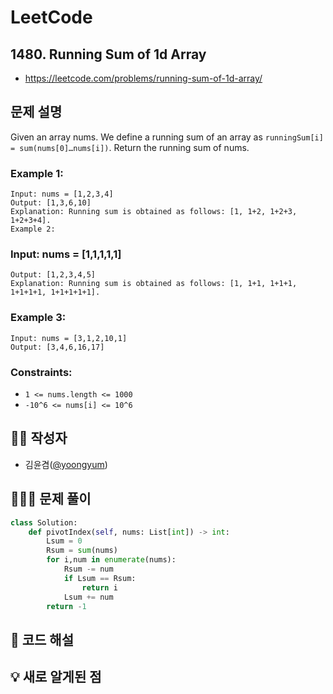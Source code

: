 
# LeetCode
##  1480. Running Sum of 1d Array
- https://leetcode.com/problems/running-sum-of-1d-array/

## 문제  설명
Given an array nums. We define a running sum of an array as `runningSum[i] = sum(nums[0]…nums[i])`.
Return the running sum of nums.


### Example 1:
~~~
Input: nums = [1,2,3,4]
Output: [1,3,6,10]
Explanation: Running sum is obtained as follows: [1, 1+2, 1+2+3, 1+2+3+4].
Example 2:
~~~

### Input: nums = [1,1,1,1,1]
~~~
Output: [1,2,3,4,5]
Explanation: Running sum is obtained as follows: [1, 1+1, 1+1+1, 1+1+1+1, 1+1+1+1+1].
~~~

### Example 3:
~~~
Input: nums = [3,1,2,10,1]
Output: [3,4,6,16,17]
 ~~~

### Constraints:


- `1 <= nums.length <= 1000`
- `-10^6 <= nums[i] <= 10^6`


## 👦🏻 작성자
- 김윤겸([@yoongyum](github.com/yoongyum))

## 👩🏻‍💻 문제 풀이

```python
class Solution:
    def pivotIndex(self, nums: List[int]) -> int:
        Lsum = 0
        Rsum = sum(nums)
        for i,num in enumerate(nums):
            Rsum -= num
            if Lsum == Rsum:
                return i
            Lsum += num
        return -1
```

## 💁 코드 해설
>

## 💡 새로 알게된 점
>
